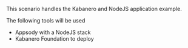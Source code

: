 This scenario handles the Kabanero and NodeJS application example.

The following tools will be used
* Appsody with a NodeJS stack
* Kabanero Foundation to deploy 
